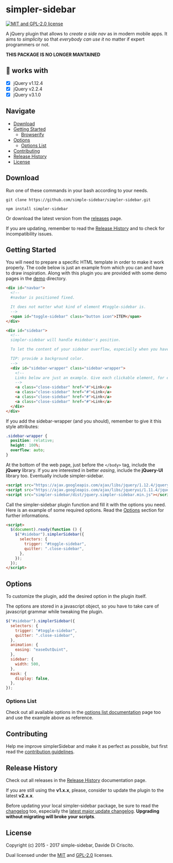 # simpler-sidebar

[![MIT and GPL-2.0 license](https://img.shields.io/badge/license-MIT%20and%20GPL--2.0-blue.svg)](#license)

A jQuery plugin that allows to _create a side nav_ as in modern mobile apps. It aims to _simplicity_ so that _everybody can use it_ no matter if expert programmers or not.

**THIS PACKAGE IS NO LONGER MANTAINED**

## :muscle: works with

- [x] jQuery v1.12.4
- [x] jQuery v2.2.4
- [x] jQuery v3.1.0

## Navigate

- [Download](#download)
- [Getting Started](#getting-started)
  - [Browserify](#browserify)
- [Options](#options)
  - [Options List](#options-list)
- [Contributing](#contributing)
- [Release History](#release-history)
- [License](#license)

## Download

Run one of these commands in your bash according to your needs.

`git clone https://github.com/simple-sidebar/simpler-sidebar.git`

`npm install simpler-sidebar`

Or download the latest version from the [releases](https://github.com/simple-sidebar/simpler-sidebar/releases) page.

If you are updating, remember to read the [Release History](#release-history) and to check for incompatibility issues.

## Getting Started

You will need to prepare a specific HTML template in order to make it work properly. The code below is just an example from which you can and have to draw inspiration. Along with this plugin you are provided with some demo pages in the [demo](https://github.com/simple-sidebar/simpler-sidebar/tree/master/demo) directory.

```html
<div id="navbar">
  <!--
  #navbar is positioned fixed.

  It does not matter what kind of element #toggle-sidebar is.
  -->
  <span id="toggle-sidebar" class="button icon">ITEM</span>
</div>

<div id="sidebar">
  <!--
  simpler-sidebar will handle #sidebar's position.

  To let the content of your sidebar overflow, especially when you have a lot of content in it, you have to add a "wrapper" that wraps all content.

  TIP: provide a background color.
  -->
  <div id="sidebar-wrapper" class="sidebar-wrapper">
    <!--
    Links below are just an example. Give each clickable element, for example links, a class to trigger the closing animation.
    -->
    <a class="close-sidebar" href="#">Link</a>
    <a class="close-sidebar" href="#">Link</a>
    <a class="close-sidebar" href="#">Link</a>
    <a class="close-sidebar" href="#">Link</a>
  </div>
</div>
```

If you add the sidebar-wrapper (and you should), remember to give it this style attributes:

```css
.sidebar-wrapper {
  position: relative;
  height: 100%;
  overflow: auto;
}
```

At the bottom of the web page, just before the `</body>` tag, include the **jQuery** library. If you are interested in better _easing_, include the **jQuery-UI** library too. Eventually include simpler-sidebar.

```html
<script src="https://ajax.googleapis.com/ajax/libs/jquery/1.12.4/jquery.min.js"></script>
<script src="https://ajax.googleapis.com/ajax/libs/jqueryui/1.11.4/jquery-ui.min.js"></script>
<script src="simpler-sidebar/dist/jquery.simpler-sidebar.min.js"></script>
```

Call the simpler-sidebar plugin function and fill it with the options you need. Here is an example of some required options. Read the [Options](#options) section for further informations.

```html
<script>
  $(document).ready(function () {
    $("#sidebar").simplerSidebar({
      selectors: {
        trigger: "#toggle-sidebar",
        quitter: ".close-sidebar",
      },
    });
  });
</script>
```

## Options

To customize the plugin, add the desired option in the plugin itself.

The options are stored in a javascript object, so you have to take care of javascript grammar while tweaking the plugin.

```javascript
$("#sidebar").simplerSidebar({
  selectors: {
    trigger: "#toggle-sidebar",
    quitter: ".close-sidebar",
  },
  animation: {
    easing: "easeOutQuint",
  },
  sidebar: {
    width: 500,
  },
  mask: {
    display: false,
  },
});
```

### Options List

Check out all available options in the [options list documentation](https://github.com/simple-sidebar/simpler-sidebar/blob/master/doc/OPTIONS.md) page too and use the example above as reference.

## Contributing

Help me improve simplerSidebar and make it as perfect as possible, but first read the [contribution guidelines](https://github.com/simple-sidebar/simpler-sidebar/blob/master/CONTRIBUTING.md).

## Release History

Check out all releases in the [Release History](https://github.com/simple-sidebar/simpler-sidebar/blob/master/doc/RELEASES.md) documentation page.

If you are still using the **v1.x.x**, please, consider to update the plugin to the latest **v2.x.x**.

Before updating your local simpler-sidebar package, be sure to read the [changelog](https://github.com/simple-sidebar/simpler-sidebar/blob/master/doc/changelogs) too, especially the [latest major update changelog](https://github.com/simple-sidebar/simpler-sidebar/blob/master/doc/changelogs/v2.0.2.md). **Upgrading without migrating will broke your scripts**.

## License

Copyright (c) 2015 - 2017 simple-sidebar, Davide Di Criscito.

Dual licensed under the [MIT](https://github.com/simple-sidebar/simpler-sidebar/blob/master/LICENSE-MIT) and [GPL-2.0](https://github.com/simple-sidebar/simpler-sidebar/blob/master/LICENSE-GPL) licenses.
